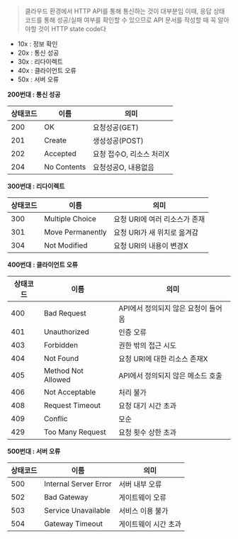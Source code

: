 > 클라우드 환경에서 HTTP API를 통해 통신하는 것이 대부분임
> 이때, 응답 상태 코드를 통해 성공/실패 여부를 확인할 수 있으므로 API 문서를 작성할 때 꼭 알아야할 것이 HTTP state code다

- 10x : 정보 확인
- 20x : 통신 성공
- 30x : 리다이렉트
- 40x : 클라이언트 오류
- 50x : 서버 오류

**200번대 : 통신 성공**

|상태코드|이름|의미|
|------|---|---|
|200|OK|요청성공(GET)|
|201|Create|생성성공(POST)|
|202|Accepted|요청 접수O, 리소스 처리X|
|204|No Contents|요청성공O, 내용없음|

**300번대 : 리다이렉트**

|상태코드|이름|의미|
|------|---|---|
|300|Multiple Choice|요청 URI에 여러 리소스가 존재|
|301|Move Permanently|요청 URI가 새 위치로 옮겨감|
|304|Not Modified|요청 URI의 내용이 변경X|

**400번대 : 클라이언트 오류**

|상태코드|이름|의미|
|------|---|---|
|400|Bad Request|API에서 정의되지 않은 요청이 들어옴|
|401|Unauthorized|인증 오류|
|403|Forbidden|권한 밖의 접근 시도|
|404|Not Found|요청 URI에 대한 리소스 존재X|
|405|Method Not Allowed|API에서 정의되지 않은 메소드 호출|
|406|Not Acceptable|처리 불가|
|408|Request Timeout|요청 대기 시간 초과|
|409|Conflic|모순|
|429|Too Many Request|요청 횟수 상한 초과|

**500번대 : 서버 오류**

|상태코드|이름|의미|
|------|---|---|
|500|Internal Server Error|서버 내부 오류|
|502|Bad Gateway|게이트웨이 오류|
|503|Service Unavailable|서비스 이용 불가|
|504|Gateway Timeout|게이트웨이 시간 초과|

